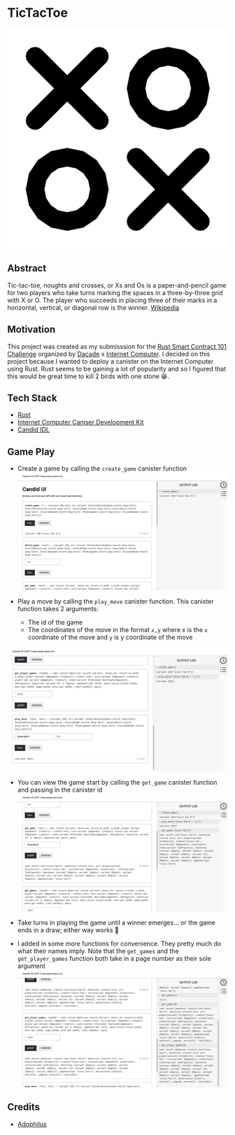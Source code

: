 # TicTacToe

![img](./assets/logo.png)

## Abstract
Tic-tac-toe, noughts and crosses, or Xs and Os is a paper-and-pencil game for two players who take turns marking the spaces in a three-by-three grid with X or O. The player who succeeds in placing three of their marks in a horizontal, vertical, or diagonal row is the winner. [Wikipedia](https://en.wikipedia.org/wiki/Tic-tac-toe)

## Motivation
This project was created as my submisssion for the [Rust Smart Contract 101 Challenge](https://dacade.org/communities/icp/challenges/c04ec537-c4a7-4681-9c62-2b7571d55a5e) organized by [Dacade](https://dacade.org) x [Internet Computer](https://internetcomputer.org).
I decided on this project because I wanted to deploy a canister on the Internet Computer using Rust. Rust seems to be gaining a lot of popularity and so I figured that this would be great time to kill 2 birds with one stone 😁.

## Tech Stack
- [Rust](https://www.rust-lang.org)
- [Internet Computer Caniser Development Kit](https://docs.rs/ic-cdk/latest/ic_cdk/)
- [Candid IDL](https://github.com/dfinity/candid)

## Game Play
- Create a game by calling the `create_game` canister function
![img](./assets/screenshot-1.png)

- Play a move by calling the `play_move` canister function.
  This canister function takes 2 arguments:
  - The id of the game
  - The coordinates of the move in the format `x,y` where x is the `x` coordinate of the move and `y` is y coordinate of the move

![img](./assets/screenshot-2.png)

- You can view the game start by calling the `get_game` canister function and passing in the canister id
![img](./assets/screenshot-3.png)

- Take turns in playing the game until a winner emerges... or the game ends in a draw; either way works 🤷

- I added in some more functions for convenience. They pretty much do what their names imply. Note that the `get_games` and the `get_player_games` function both take in a page number as their sole argument
![img](./assets/screenshot-4.png)

## Credits
- [Adophilus](https://github.com/Adophilus)

